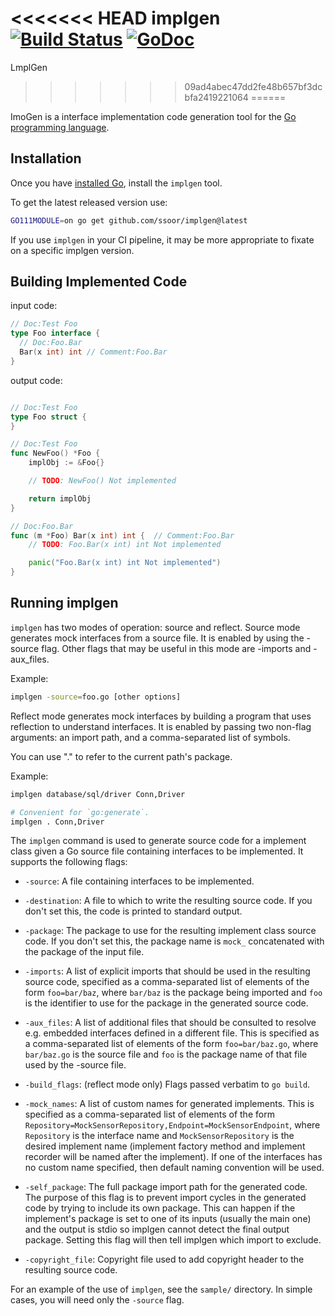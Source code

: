 <<<<<<< HEAD
implgen [![Build Status][travis-ci-badge]][travis-ci] [![GoDoc][godoc-badge]][godoc]
=======
LmplGen
>>>>>>> 09ad4abec47dd2fe48b657bf3dcbfa2419221064
======

ImoGen is a interface implementation code generation tool for the [Go programming language][golang].

Installation
------------

Once you have [installed Go][golang-install], install the `implgen` tool.

To get the latest released version use:

```bash
GO111MODULE=on go get github.com/ssoor/implgen@latest
```

If you use `implgen` in your CI pipeline, it may be more appropriate to fixate
on a specific implgen version.

Building Implemented Code
--------------

input code: 

```go
// Doc:Test Foo
type Foo interface {
  // Doc:Foo.Bar
  Bar(x int) int // Comment:Foo.Bar
}

```

output code:

```go

// Doc:Test Foo
type Foo struct {
}

// Doc:Test Foo
func NewFoo() *Foo {
    implObj := &Foo{}

    // TODO: NewFoo() Not implemented

    return implObj
}

// Doc:Foo.Bar
func (m *Foo) Bar(x int) int {  // Comment:Foo.Bar
    // TODO: Foo.Bar(x int) int Not implemented

    panic("Foo.Bar(x int) int Not implemented")
}
```


Running implgen
---------------

`implgen` has two modes of operation: source and reflect.
Source mode generates mock interfaces from a source file.
It is enabled by using the -source flag. Other flags that
may be useful in this mode are -imports and -aux_files.

Example:

```bash
implgen -source=foo.go [other options]
```

Reflect mode generates mock interfaces by building a program
that uses reflection to understand interfaces. It is enabled
by passing two non-flag arguments: an import path, and a
comma-separated list of symbols.

You can use "." to refer to the current path's package.

Example:

```bash
implgen database/sql/driver Conn,Driver

# Convenient for `go:generate`.
implgen . Conn,Driver
```

The `implgen` command is used to generate source code for a implement
class given a Go source file containing interfaces to be implemented.
It supports the following flags:

* `-source`: A file containing interfaces to be implemented.

* `-destination`: A file to which to write the resulting source code. If you
    don't set this, the code is printed to standard output.

* `-package`: The package to use for the resulting implement class
    source code. If you don't set this, the package name is `mock_` concatenated
    with the package of the input file.

* `-imports`: A list of explicit imports that should be used in the resulting
    source code, specified as a comma-separated list of elements of the form
    `foo=bar/baz`, where `bar/baz` is the package being imported and `foo` is
    the identifier to use for the package in the generated source code.

* `-aux_files`: A list of additional files that should be consulted to
    resolve e.g. embedded interfaces defined in a different file. This is
    specified as a comma-separated list of elements of the form
    `foo=bar/baz.go`, where `bar/baz.go` is the source file and `foo` is the
    package name of that file used by the -source file.

* `-build_flags`: (reflect mode only) Flags passed verbatim to `go build`.

* `-mock_names`: A list of custom names for generated implements. This is specified
    as a comma-separated list of elements of the form
    `Repository=MockSensorRepository,Endpoint=MockSensorEndpoint`, where
    `Repository` is the interface name and `MockSensorRepository` is the desired
    implement name (implement factory method and implement recorder will be named after the implement).
    If one of the interfaces has no custom name specified, then default naming
    convention will be used.
    
* `-self_package`: The full package import path for the generated code. The purpose 
    of this flag is to prevent import cycles in the generated code by trying to include 
    its own package. This can happen if the implement's package is set to one of its 
    inputs (usually the main one) and the output is stdio so implgen cannot detect the 
    final output package. Setting this flag will then tell implgen which import to exclude.

* `-copyright_file`: Copyright file used to add copyright header to the resulting source code.

For an example of the use of `implgen`, see the `sample/` directory. In simple
cases, you will need only the `-source` flag.


[golang]:          http://golang.org/
[golang-install]:  http://golang.org/doc/install.html#releases
[gomock-ref]:      http://godoc.org/github.com/golang/mock/gomock
[travis-ci-badge]: https://travis-ci.org/golang/mock.svg?branch=master
[travis-ci]:       https://travis-ci.org/golang/mock
[godoc-badge]:     https://godoc.org/github.com/golang/mock/gomock?status.svg
[godoc]:           https://godoc.org/github.com/golang/mock/gomock
